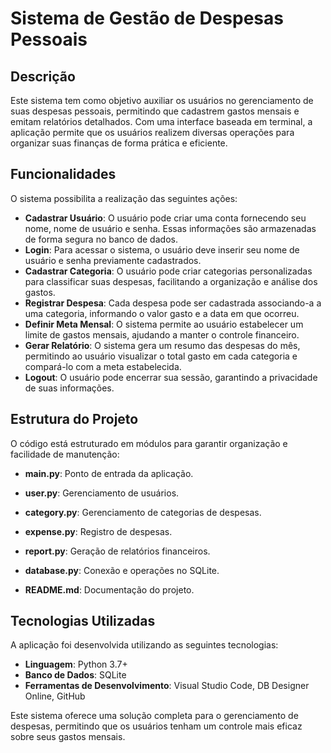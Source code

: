# Sistema de Gestão de Despesas Pessoais

## Descrição
Este sistema tem como objetivo auxiliar os usuários no gerenciamento de suas despesas pessoais, permitindo que cadastrem gastos mensais e emitam relatórios detalhados. Com uma interface baseada em terminal, a aplicação permite que os usuários realizem diversas operações para organizar suas finanças de forma prática e eficiente.

## Funcionalidades
O sistema possibilita a realização das seguintes ações:

- **Cadastrar Usuário**: O usuário pode criar uma conta fornecendo seu nome, nome de usuário e senha. Essas informações são armazenadas de forma segura no banco de dados.
- **Login**: Para acessar o sistema, o usuário deve inserir seu nome de usuário e senha previamente cadastrados.
- **Cadastrar Categoria**: O usuário pode criar categorias personalizadas para classificar suas despesas, facilitando a organização e análise dos gastos.
- **Registrar Despesa**: Cada despesa pode ser cadastrada associando-a a uma categoria, informando o valor gasto e a data em que ocorreu.
- **Definir Meta Mensal**: O sistema permite ao usuário estabelecer um limite de gastos mensais, ajudando a manter o controle financeiro.
- **Gerar Relatório**: O sistema gera um resumo das despesas do mês, permitindo ao usuário visualizar o total gasto em cada categoria e compará-lo com a meta estabelecida.
- **Logout**: O usuário pode encerrar sua sessão, garantindo a privacidade de suas informações.

## Estrutura do Projeto
O código está estruturado em módulos para garantir organização e facilidade de manutenção:

- **main.py**: Ponto de entrada da aplicação.


- **user.py**: Gerenciamento de usuários.


- **category.py**: Gerenciamento de categorias de despesas.


- **expense.py**: Registro de despesas.


- **report.py**: Geração de relatórios financeiros.


- **database.py**: Conexão e operações no SQLite.


- **README.md**: Documentação do projeto.

## Tecnologias Utilizadas
A aplicação foi desenvolvida utilizando as seguintes tecnologias:

- **Linguagem**: Python 3.7+
- **Banco de Dados**: SQLite
- **Ferramentas de Desenvolvimento**: Visual Studio Code, DB Designer Online, GitHub

Este sistema oferece uma solução completa para o gerenciamento de despesas, permitindo que os usuários tenham um controle mais eficaz sobre seus gastos mensais.
